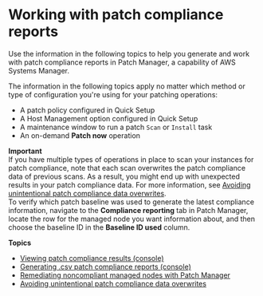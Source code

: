 # Working with patch compliance reports<a name="patch-manager-compliance-reports"></a>

Use the information in the following topics to help you generate and work with patch compliance reports in Patch Manager, a capability of AWS Systems Manager\.

The information in the following topics apply no matter which method or type of configuration you're using for your patching operations: 
+ A patch policy configured in Quick Setup
+ A Host Management option configured in Quick Setup
+ A maintenance window to run a patch `Scan` or `Install` task
+ An on\-demand **Patch now** operation

**Important**  
If you have multiple types of operations in place to scan your instances for patch compliance, note that each scan overwrites the patch compliance data of previous scans\. As a result, you might end up with unexpected results in your patch compliance data\. For more information, see [Avoiding unintentional patch compliance data overwrites](patch-manager-compliance-data-overwrites.md)\.  
To verify which patch baseline was used to generate the latest compliance information, navigate to the **Compliance reporting** tab in Patch Manager, locate the row for the managed node you want information about, and then choose the baseline ID in the **Baseline ID used** column\.

**Topics**
+ [Viewing patch compliance results \(console\)](patch-manager-view-compliance-results.md)
+ [Generating \.csv patch compliance reports \(console\)](patch-manager-store-compliance-results-in-s3.md)
+ [Remediating noncompliant managed nodes with Patch Manager](patch-manager-noncompliant-nodes.md)
+ [Avoiding unintentional patch compliance data overwrites](patch-manager-compliance-data-overwrites.md)